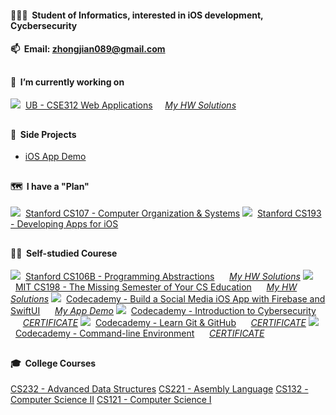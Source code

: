 #### 👨🏻‍🎓&nbsp;&nbsp;Student of Informatics, interested in iOS development, Cycbersecurity

#### 📫&nbsp;&nbsp;Email: [zhongjian089@gmail.com](mailto:zhongjian089@gmail.com) 

##

#### 📍&nbsp;&nbsp;I’m currently working on

![](https://progress-bar.dev/60)&nbsp;&nbsp;[UB - CSE312 Web Applications](https://cse312.com)&nbsp;&nbsp;&nbsp;&nbsp; *[My HW Solutions](https://github.com/a2677331/CSE312-Web-Applications)*

##

#### 📌&nbsp;&nbsp;Side Projects

- [iOS App Demo](https://www.youtube.com/playlist?list=PLE-isvGZOtw-1nRsCVy_yjKNnOzew7zLr)

##

#### 🗺&nbsp;&nbsp;I have a "Plan"

![](https://progress-bar.dev/0)&nbsp;&nbsp;[Stanford CS107 - Computer Organization & Systems](https://cs.stanford.edu/degrees/undergrad/Requirements.shtml)
![](https://progress-bar.dev/0)&nbsp;&nbsp;[Stanford CS193 - Developing Apps for iOS](https://cs193p.sites.stanford.edu)

##

#### 🏴‍☠️&nbsp;&nbsp;Self-studied Courese

![](https://progress-bar.dev/100)&nbsp;&nbsp;[Stanford CS106B - Programming Abstractions](https://web.stanford.edu/class/archive/cs/cs106b/cs106b.1192/)  &nbsp;&nbsp;&nbsp;&nbsp; *[My HW Solutions](https://github.com/a2677331/My-Solutions-Stanford-CS106B-HW)*
![](https://progress-bar.dev/100)&nbsp;&nbsp;[MIT CS198 - The Missing Semester of Your CS Education](https://missing.csail.mit.edu)  &nbsp;&nbsp;&nbsp;&nbsp; *[My HW Solutions](https://github.com/a2677331/MIT-Missing-Semester-My-Solutions.git)*
![](https://progress-bar.dev/100)&nbsp;&nbsp;[Codecademy - Build a Social Media iOS App with Firebase and SwiftUI](https://www.codecademy.com/learn/paths/build-a-social-media-ios-app-with-firebase-and-swiftui) &nbsp;&nbsp;&nbsp;&nbsp; *[My App Demo](https://www.youtube.com/watch?v=Hj154rLK7hw&t=25s)*
![](https://progress-bar.dev/100)&nbsp;&nbsp;[Codecademy - Introduction to Cybersecurity](https://www.codecademy.com/learn/introduction-to-cybersecurity) &nbsp;&nbsp;&nbsp;&nbsp; *[CERTIFICATE](https://www.codecademy.com/profiles/jianZ5320566309/certificates/de0bd5c89521d004ce449a86b0ad3319)*
![](https://progress-bar.dev/100)&nbsp;&nbsp;[Codecademy - Learn Git & GitHub](https://www.codecademy.com/learn/learn-git) &nbsp;&nbsp;&nbsp;&nbsp; *[CERTIFICATE](https://www.codecademy.com/profiles/jianZ5320566309/certificates/a8ab218d5950c29861635cc0bf12fd13)*
![](https://progress-bar.dev/100)&nbsp;&nbsp;[Codecademy - Command-line Environment](https://www.codecademy.com/learn/learn-the-command-line) &nbsp;&nbsp;&nbsp;&nbsp; *[CERTIFICATE](https://www.codecademy.com/profiles/jianZ5320566309/certificates/c87ba0541f8be78bc2f4ba1128233f6f)*

##

#### 🎓&nbsp;&nbsp;College Courses

[CS232 - Advanced Data Structures](https://github.com/a2677331/My-Solutions-CS232-HW)
[CS221 - Asembly Language](https://github.com/a2677331/My-Solutions-CS221-HW)
[CS132 - Computer Science II](https://github.com/a2677331/My-Solutions-CS132-HW)
[CS121 - Computer Science I](https://github.com/a2677331/My-Solutions-CS121-HW)
